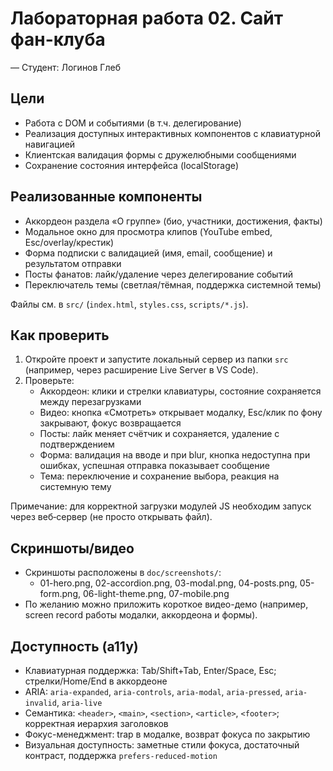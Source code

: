 # Лабораторная работа 02. Сайт фан-клуба

— Студент: Логинов Глеб

## Цели

- Работа с DOM и событиями (в т.ч. делегирование)
- Реализация доступных интерактивных компонентов с клавиатурной навигацией
- Клиентская валидация формы с дружелюбными сообщениями
- Сохранение состояния интерфейса (localStorage)

## Реализованные компоненты

- Аккордеон раздела «О группе» (био, участники, достижения, факты)
- Модальное окно для просмотра клипов (YouTube embed, Esc/overlay/крестик)
- Форма подписки с валидацией (имя, email, сообщение) и результатом отправки
- Посты фанатов: лайк/удаление через делегирование событий
- Переключатель темы (светлая/тёмная, поддержка системной темы)

Файлы см. в `src/` (`index.html`, `styles.css`, `scripts/*.js`).

## Как проверить

1) Откройте проект и запустите локальный сервер из папки `src` (например, через расширение Live Server в VS Code).
2) Проверьте:
   - Аккордеон: клики и стрелки клавиатуры, состояние сохраняется между перезагрузками
   - Видео: кнопка «Смотреть» открывает модалку, Esc/клик по фону закрывают, фокус возвращается
   - Посты: лайк меняет счётчик и сохраняется, удаление с подтверждением
   - Форма: валидация на вводе и при blur, кнопка недоступна при ошибках, успешная отправка показывает сообщение
   - Тема: переключение и сохранение выбора, реакция на системную тему

Примечание: для корректной загрузки модулей JS необходим запуск через веб‑сервер (не просто открывать файл).

## Скриншоты/видео

- Скриншоты расположены в `doc/screenshots/`:
  - 01-hero.png, 02-accordion.png, 03-modal.png, 04-posts.png, 05-form.png, 06-light-theme.png, 07-mobile.png
- По желанию можно приложить короткое видео-демо (например, screen record работы модалки, аккордеона и формы).

## Доступность (a11y)

- Клавиатурная поддержка: Tab/Shift+Tab, Enter/Space, Esc; стрелки/Home/End в аккордеоне
- ARIA: `aria-expanded`, `aria-controls`, `aria-modal`, `aria-pressed`, `aria-invalid`, `aria-live`
- Семантика: `<header>`, `<main>`, `<section>`, `<article>`, `<footer>`; корректная иерархия заголовков
- Фокус-менеджмент: trap в модалке, возврат фокуса по закрытию
- Визуальная доступность: заметные стили фокуса, достаточный контраст, поддержка `prefers-reduced-motion`
